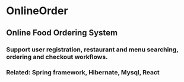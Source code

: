 # OnlineOrder
## Online Food Ordering System
### Support user registration, restaurant and menu searching, ordering and checkout workflows.
### Related: Spring framework, Hibernate, Mysql, React

